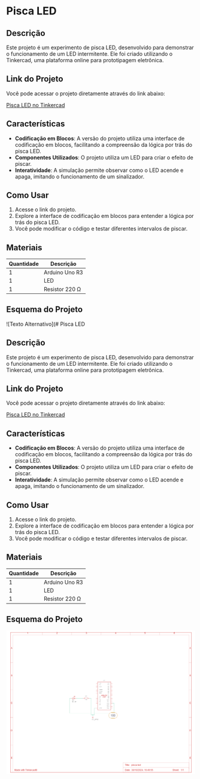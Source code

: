 # Pisca LED

## Descrição

Este projeto é um experimento de pisca LED, desenvolvido para demonstrar o funcionamento de um LED intermitente. Ele foi criado utilizando o Tinkercad, uma plataforma online para prototipagem eletrônica.

## Link do Projeto

Você pode acessar o projeto diretamente através do link abaixo:

[Pisca LED no Tinkercad](https://www.tinkercad.com/things/hImlypsG0q7-pisca-led/editel?returnTo=https%3A%2F%2Fwww.tinkercad.com%2Fdashboard%2Fdesigns%2Fcircuits)

## Características

- **Codificação em Blocos**: A versão do projeto utiliza uma interface de codificação em blocos, facilitando a compreensão da lógica por trás do pisca LED.
- **Componentes Utilizados**: O projeto utiliza um LED para criar o efeito de piscar.
- **Interatividade**: A simulação permite observar como o LED acende e apaga, imitando o funcionamento de um sinalizador.

## Como Usar

1. Acesse o link do projeto.
2. Explore a interface de codificação em blocos para entender a lógica por trás do pisca LED.
3. Você pode modificar o código e testar diferentes intervalos de piscar.

## Materiais

| Quantidade | Descrição      |
| ---------- | -------------- |
| 1          | Arduino Uno R3 |
| 1          | LED            |
| 1          | Resistor 220 Ω |

## Esquema do Projeto

![Texto Alternativo](# Pisca LED

## Descrição

Este projeto é um experimento de pisca LED, desenvolvido para demonstrar o funcionamento de um LED intermitente. Ele foi criado utilizando o Tinkercad, uma plataforma online para prototipagem eletrônica.

## Link do Projeto

Você pode acessar o projeto diretamente através do link abaixo:

[Pisca LED no Tinkercad](https://www.tinkercad.com/things/hImlypsG0q7-pisca-led)

## Características

- **Codificação em Blocos**: A versão do projeto utiliza uma interface de codificação em blocos, facilitando a compreensão da lógica por trás do pisca LED.
- **Componentes Utilizados**: O projeto utiliza um LED para criar o efeito de piscar.
- **Interatividade**: A simulação permite observar como o LED acende e apaga, imitando o funcionamento de um sinalizador.

## Como Usar

1. Acesse o link do projeto.
2. Explore a interface de codificação em blocos para entender a lógica por trás do pisca LED.
3. Você pode modificar o código e testar diferentes intervalos de piscar.

## Materiais

| Quantidade | Descrição      |
| ---------- | -------------- |
| 1          | Arduino Uno R3 |
| 1          | LED            |
| 1          | Resistor 220 Ω |

## Esquema do Projeto

![Texto Alternativo](imagem_da_montagem_arduino.png)
